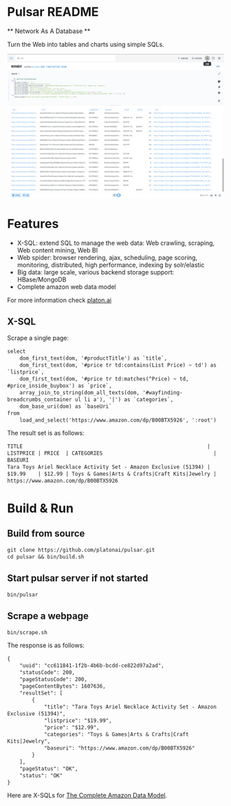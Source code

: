 Pulsar README
===================
** Network As A Database **

Turn the Web into tables and charts using simple SQLs.

![product-screenshot](docs/images/pulsar-product-screenshot-1.png)

# Features
- X-SQL: extend SQL to manage the web data: Web crawling, scraping, Web content mining, Web BI
- Web spider: browser rendering, ajax, scheduling, page scoring, monitoring, distributed, high performance, indexing by solr/elastic
- Big data: large scale, various backend storage support: HBase/MongoDB
- Complete amazon web data model

For more information check [platon.ai](http://platon.ai)

## X-SQL

Scrape a single page:

    select
        dom_first_text(dom, '#productTitle') as `title`,
        dom_first_text(dom, '#price tr td:contains(List Price) ~ td') as `listprice`,
        dom_first_text(dom, '#price tr td:matches(^Price) ~ td, #price_inside_buybox') as `price`,
        array_join_to_string(dom_all_texts(dom, '#wayfinding-breadcrumbs_container ul li a'), '|') as `categories`,
        dom_base_uri(dom) as `baseUri`
    from
        load_and_select('https://www.amazon.com/dp/B00BTX5926', ':root')

The result set is as follows:

    TITLE                                                            | LISTPRICE | PRICE  | CATEGORIES                                    | BASEURI
    Tara Toys Ariel Necklace Activity Set - Amazon Exclusive (51394) | $19.99    | $12.99 | Toys & Games|Arts & Crafts|Craft Kits|Jewelry | https://www.amazon.com/dp/B00BTX5926

# Build & Run

## Build from source

    git clone https://github.com/platonai/pulsar.git
    cd pulsar && bin/build.sh

## Start pulsar server if not started

    bin/pulsar

## Scrape a webpage

    bin/scrape.sh

The response is as follows:

    {
        "uuid": "cc611841-1f2b-4b6b-bcdd-ce822d97a2ad",
        "statusCode": 200,
        "pageStatusCode": 200,
        "pageContentBytes": 1607636,
        "resultSet": [
            {
                "title": "Tara Toys Ariel Necklace Activity Set - Amazon Exclusive (51394)",
                "listprice": "$19.99",
                "price": "$12.99",
                "categories": "Toys & Games|Arts & Crafts|Craft Kits|Jewelry",
                "baseuri": "https://www.amazon.com/dp/B00BTX5926"
            }
        ],
        "pageStatus": "OK",
        "status": "OK"
    }

Here are X-SQLs for [The Complete Amazon Data Model](pulsar-app/pulsar-sites-support/pulsar-site-amazon/src/main/resources/config/sites/amazon/crawl/parse/sql).
